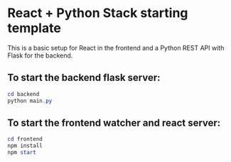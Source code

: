 # React + Python Stack starting template 
This is a basic setup for React in the frontend and a Python REST API with Flask for the backend.

## To start the backend flask server:
``` Powershell
cd backend
python main.py
```

## To start the frontend watcher and react server:
``` Powershell
cd frontend
npm install
npm start
```
